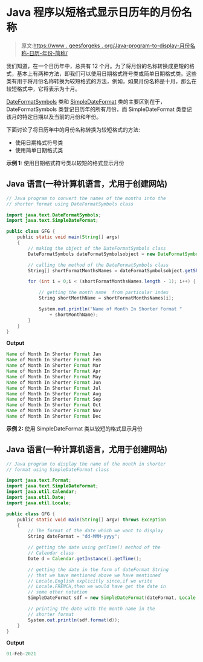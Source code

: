 # Java 程序以短格式显示日历年的月份名称

> 原文:[https://www . geesforgeks . org/Java-program-to-display-月份名称-日历-年份-简称/](https://www.geeksforgeeks.org/java-program-to-display-name-of-months-of-calendar-year-in-short-format/)

我们知道，在一个日历年中，总共有 12 个月。为了将月份的名称转换成更短的格式，基本上有两种方法，即我们可以使用日期格式符号类或简单日期格式类。这些类有用于将月份名称转换为较短格式的方法，例如，如果月份名称是十月，那么在较短格式中，它将表示为十月。

[DateFormatSymbols](https://www.geeksforgeeks.org/dateformatsymbols-getshortmonths-method-in-java-with-examples/) 类和 [SimpleDateFormat](https://www.geeksforgeeks.org/java-simpledateformat-set-1/) 类的主要区别在于，DateFormatSymbols 类登记日历年的所有月份，而 SimpleDateFormat 类登记该月的特定日期以及当前的月份和年份。

下面讨论了将日历年中的月份名称转换为较短格式的方法:

*   使用日期格式符号类
*   使用简单日期格式类

**示例 1:** 使用日期格式符号类以较短的格式显示月份

## Java 语言(一种计算机语言，尤用于创建网站)

```java
// Java program to convert the names of the months into the
// shorter format using DateFormatSymbols class

import java.text.DateFormatSymbols;
import java.text.SimpleDateFormat;

public class GFG {
    public static void main(String[] args)
    {
        // making the object of the DateFormatSymbols class
        DateFormatSymbols dateFormatSymbolsobject = new DateFormatSymbols();

        // calling the method of the DateFormatSymbols class
        String[] shortFormatMonthsNames = dateFormatSymbolsobject.getShortMonths();

        for (int i = 0;i < (shortFormatMonthsNames.length - 1); i++) {

            // getting the month name  from particular index
            String shortMonthName = shortFormatMonthsNames[i];

            System.out.println("Name of Month In Shorter Format "
                + shortMonthName);
        }
    }
}
```

**Output**

```java
Name of Month In Shorter Format Jan
Name of Month In Shorter Format Feb
Name of Month In Shorter Format Mar
Name of Month In Shorter Format Apr
Name of Month In Shorter Format May
Name of Month In Shorter Format Jun
Name of Month In Shorter Format Jul
Name of Month In Shorter Format Aug
Name of Month In Shorter Format Sep
Name of Month In Shorter Format Oct
Name of Month In Shorter Format Nov
Name of Month In Shorter Format Dec
```

**示例 2:** 使用 SimpleDateFormat 类以较短的格式显示月份

## Java 语言(一种计算机语言，尤用于创建网站)

```java
// Java program to display the name of the month in shorter
// format using SimpleDateFormat class

import java.text.Format;
import java.text.SimpleDateFormat;
import java.util.Calendar;
import java.util.Date;
import java.util.Locale;

public class GFG {
    public static void main(String[] argv) throws Exception
    {
        // The format of the date which we want to display
        String dateFormat = "dd-MMM-yyyy";

        // getting the date using getTime() method of the
        // Calendar class
        Date d = Calendar.getInstance().getTime();

        // getting the date in the form of dateFormat String
        // that we have mentioned above we have mentioned
        // Locale.English explicitly since,if we write
        // Locale.FRENCH,then we would have get the date in
        // some other notation
        SimpleDateFormat sdf = new SimpleDateFormat(dateFormat, Locale.ENGLISH);

        // printing the date with the month name in the
        // shorter format
        System.out.println(sdf.format(d));
    }
}
```

**Output**

```java
01-Feb-2021
```
